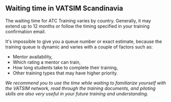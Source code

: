 ## Waiting time in VATSIM Scandinavia
The waiting time for ATC Training varies by country. Generally, it may extend up to 12 months or follow the timing specified in your training confirmation email.

It's impossible to give you a queue number or exact estimate, because the training queue is dynamic and varies with a couple of factors such as:
- Mentor availability,
- Which rating a mentor can train,
- How long students take to complete their training,
- Other training types that may have higher priority.

*We recommend you to use the time while waiting to familiarize yourself with the VATSIM network, read through the training documents, and piloting skills are also very useful in your future training and understanding.*